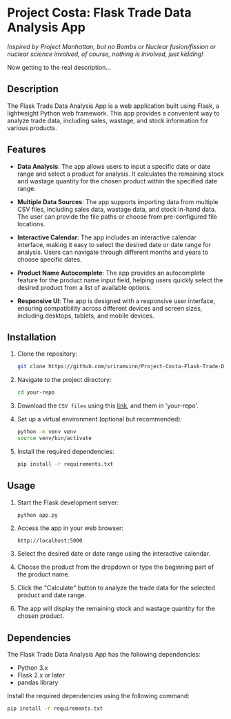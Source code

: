 # Project Costa: Flask Trade Data Analysis App

*Inspired by Project Manhattan, but no Bombs or Nuclear fusion/fission or nuclear science involved, of course, nothing is involved, just kidding!*

Now getting to the real description...

## Description

The Flask Trade Data Analysis App is a web application built using Flask, a lightweight Python web framework. This app provides a convenient way to analyze trade data, including sales, wastage, and stock information for various products.

## Features

- **Data Analysis**: The app allows users to input a specific date or date range and select a product for analysis. It calculates the remaining stock and wastage quantity for the chosen product within the specified date range.

- **Multiple Data Sources**: The app supports importing data from multiple CSV files, including sales data, wastage data, and stock in-hand data. The user can provide the file paths or choose from pre-configured file locations.

- **Interactive Calendar**: The app includes an interactive calendar interface, making it easy to select the desired date or date range for analysis. Users can navigate through different months and years to choose specific dates.

- **Product Name Autocomplete**: The app provides an autocomplete feature for the product name input field, helping users quickly select the desired product from a list of available options.

- **Responsive UI**: The app is designed with a responsive user interface, ensuring compatibility across different devices and screen sizes, including desktops, tablets, and mobile devices.

## Installation

1. Clone the repository:

   ```bash
   git clone https://github.com/sriramvinn/Project-Costa-Flask-Trade-Data-Analysis-App.git
   ```

2. Navigate to the project directory:

   ```bash
   cd your-repo
   ```

3. Download the `CSV files` using this [link](https://drive.google.com/drive/folders/1Y9aJaAO3S4ifkM3Xxv5czcGiAYp7IYAj?usp=sharing), and them in 'your-repo'.

4. Set up a virtual environment (optional but recommended):

   ```bash
   python -m venv venv
   source venv/bin/activate
   ```

4. Install the required dependencies:

   ```bash
   pip install -r requirements.txt
   ```

## Usage

1. Start the Flask development server:

   ```bash
   python app.py
   ```

2. Access the app in your web browser:

   ```
   http://localhost:5000
   ```

3. Select the desired date or date range using the interactive calendar.

4. Choose the product from the dropdown or type the beginning part of the product name.

5. Click the "Calculate" button to analyze the trade data for the selected product and date range.

6. The app will display the remaining stock and wastage quantity for the chosen product.

## Dependencies

The Flask Trade Data Analysis App has the following dependencies:

- Python 3.x
- Flask 2.x or later
- pandas library

Install the required dependencies using the following command:

```bash
pip install -r requirements.txt
```
